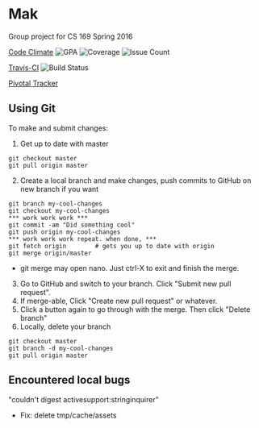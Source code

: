 
# Mak

Group project for CS 169 Spring 2016

[Code Climate](https://codeclimate.com/github/lenawu/mak-169)
![GPA](https://codeclimate.com/github/lenawu/mak-169/badges/gpa.svg)
![Coverage](https://codeclimate.com/github/lenawu/mak-169/badges/coverage.svg)
![Issue Count](https://codeclimate.com/github/lenawu/mak-169/badges/issue_count.svg)
  
[Travis-CI](https://travis-ci.org/lenawu/mak-169)
![Build Status](https://travis-ci.org/lenawu/mak-169.svg?branch=master)
  
[Pivotal Tracker](https://www.pivotaltracker.com/n/projects/1542641)

## Using Git
To make and submit changes:

1. Get up to date with master
```
git checkout master
git pull origin master
```
2. Create a local branch and make changes, push commits to GitHub on new branch if you want
```
git branch my-cool-changes
git checkout my-cool-changes
*** work work work ***
git commit -am "Did something cool"
git push origin my-cool-changes
*** work work work repeat. when done, ***
git fetch origin        # gets you up to date with origin
git merge origin/master
```
* git merge may open nano. Just ctrl-X to exit and finish the merge.
3. Go to GitHub and switch to your branch. Click "Submit new pull request".
4. If merge-able, Click "Create new pull request" or whatever.
5. Click a button again to go through with the merge. Then click "Delete branch"
6. Locally, delete your branch
```
git checkout master
git branch -d my-cool-changes
git pull origin master
```

## Encountered local bugs
"couldn't digest activesupport:stringinquirer"
* Fix: delete tmp/cache/assets
